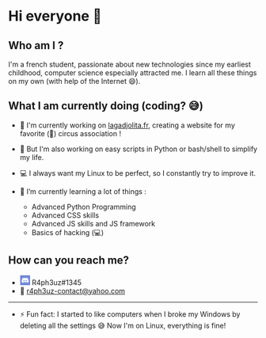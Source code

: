 # Hi everyone 👋

<!-- It's nice to look at this code but look at the code of my other repositories instead 😀 -->

## Who am I ?
  I'm a french student, passionate about new technologies since my earliest childhood, computer science especially attracted me.
I learn all these things on my own (with help of the Internet :smile:).

## What I am currently doing (coding? 😅)

- 🎪 I'm currently working on [lagadjolita.fr](https://lagadjolita.fr), creating a website for my favorite (💓) circus association !
- 🐍 But I'm also working on easy scripts in Python or bash/shell to simplify my life.
- 💻 I always want my Linux to be perfect, so I constantly try to improve it.
- 🌱 I’m currently learning a lot of things :

    - Advanced Python Programming
    - Advanced CSS skills 
    - Advanced JS skills and JS framework
    - Basics of hacking (💻)


## How can you reach me?
- ![Discord](https://github.com/R4ph3uz/r4ph3uz/blob/main/discord.png) R4ph3uz#1345
- 📧 [r4ph3uz-contact@yahoo.com](mailto:r4ph3uz-contact@yahoo.com)
<!-- - [website in creation(raphael.euzeby.com) -->
___
- ⚡ Fun fact: I started to like computers when I broke my Windows by deleting all the settings 😅
    Now I'm on Linux, everything is fine!
